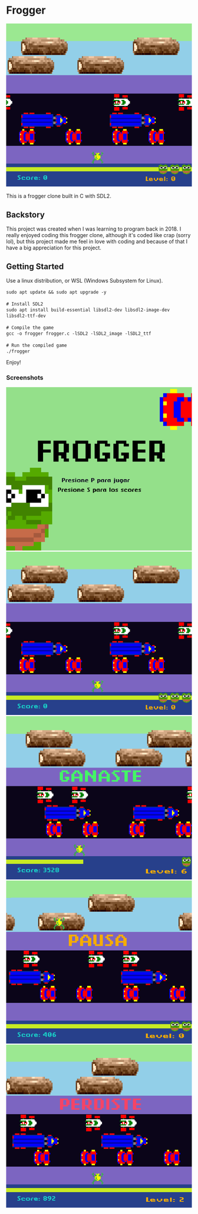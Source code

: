 # Frogger
![frogger](screenshots/game.png)

This is a frogger clone built in C with SDL2.

## Backstory
This project was created when I was learning to program back in 2018. I really enjoyed coding this frogger clone, although it's coded like crap (sorry lol), but this project made me feel in love with coding and because of that I have a big appreciation for this project.

## Getting Started
Use a linux distribution, or WSL (Windows Subsystem for Linux). 
```
sudo apt update && sudo apt upgrade -y

# Install SDL2
sudo apt install build-essential libsdl2-dev libsdl2-image-dev libsdl2-ttf-dev

# Compile the game 
gcc -o frogger frogger.c -lSDL2 -lSDL2_image -lSDL2_ttf

# Run the compiled game
./frogger
```

Enjoy! 

### Screenshots

![menu](screenshots/menu.png)
![frogger](screenshots/game.png)
![win](screenshots/win.png)
![pause](screenshots/pause.png)
![lose](screenshots/lose.png)
